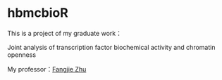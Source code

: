 # hbmcbioR
This is a project of my graduate work：

Joint analysis of transcription factor biochemical activity and chromatin openness

My professor：[Fangjie Zhu](https://github.com/aquaflakes)

